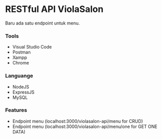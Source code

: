 # RESTful API ViolaSalon #

Baru ada satu endpoint untuk menu.

### Tools ###

* Visual Studio Code
* Postman
* Xampp
* Chrome

### Languange ###
* NodeJS
* ExpressJS
* MySQL

### Features ###
* Endpoint menu (localhost:3000/violasalon-api/menu for CRUD) 
* Endpoint menu (localhost:3000/violasalon-api/menu/one for GET ONE DATA) 
